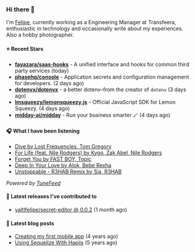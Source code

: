 ### Hi there 👋

I'm [Felipe](https://felipevm.com), currently working as a Engineering Manager at Transfeera, enthusiastic in technology and occasionally write about my experiences. Also a hobby photographer.

#### ⭐ Recent Stars
- **[fayazara/saas-hooks](https://github.com/fayazara/saas-hooks)** - A unified interface and hooks for common third party services (today)
- **[phasehq/console](https://github.com/phasehq/console)** - Application secrets and configuration management for developers. (2 days ago)
- **[dotenvx/dotenvx](https://github.com/dotenvx/dotenvx)** - a better dotenv–from the creator of `dotenv` (3 days ago)
- **[lmsqueezy/lemonsqueezy.js](https://github.com/lmsqueezy/lemonsqueezy.js)** - Official JavaScript SDK for Lemon Squeezy. (4 days ago)
- **[midday-ai/midday](https://github.com/midday-ai/midday)** - Run your business smarter 🪄 (4 days ago)

#### 🎧 What I have been listening
- [Dive by Lost Frequencies, Tom Gregory](https://open.spotify.com/track/0CVXJyYIQPnZE2kAHdx2DP)
- [For Life (feat. Nile Rodgers) by Kygo, Zak Abel, Nile Rodgers](https://open.spotify.com/track/4QfikoJtCEiOj7G5R9m3sP)
- [Forget You by FAST BOY, Topic](https://open.spotify.com/track/1YWr18dWRmuvPgAsPBsOow)
- [Deep In Your Love by Alok, Bebe Rexha](https://open.spotify.com/track/0sftzYE0YgPHXrvJyUyGjB)
- [Unstoppable - R3HAB Remix by Sia, R3HAB](https://open.spotify.com/track/0F3v8p8ZnEGtZDxNcJ5Klq)

_Powered by [TuneFeed](https://tunefeed.app?ref=valtlfelipe-gh-profile)_ 

#### 🚀 Latest releases I've contributed to


- [valtlfelipe/secret-editor @ 0.0.2](https://github.com/valtlfelipe/secret-editor/releases/tag/0.0.2) (1 month ago)

#### 📄 Latest blog posts
- [Creating my first mobile app](https://felipevm.com/posts/creating-my-first-mobile-app/) (4 years ago)
- [Using Sequelize With Hapijs](https://felipevm.com/posts/using-sequelize-with-hapijs/) (5 years ago)
